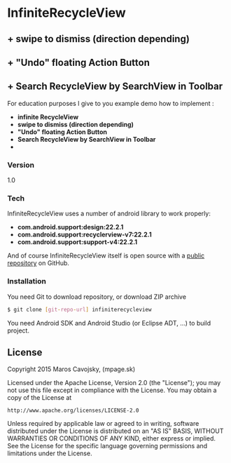 # InfiniteRecycleView
## + swipe to dismiss (direction depending)
## + "Undo" floating Action Button
## + Search RecycleView by SearchView in Toolbar

For education purposes I give to you example demo how to implement :

  - **infinite RecycleView**
  - **swipe to dismiss (direction depending)**
  - **"Undo" floating Action Button**
  - **Search RecycleView by SearchView in Toolbar**
  - 
### Version
1.0

### Tech

InfiniteRecycleView uses a number of android library to work properly:
* **com.android.support:design:22.2.1**
* **com.android.support:recyclerview-v7:22.2.1**
* **com.android.support:support-v4:22.2.1**

And of course InfiniteRecycleView itself is open source with a [public repository](https://github.com/marosc/infiniteRecycleView) on GitHub.

### Installation
You need Git to download repository, or download ZIP archive

```sh
$ git clone [git-repo-url] infiniterecycleview
```

You need Android SDK and Android Studio (or Eclipse ADT, ...) to build project.

License
----

Copyright 2015 Maros Cavojsky, (mpage.sk)

Licensed under the Apache License, Version 2.0 (the "License");
you may not use this file except in compliance with the License.
You may obtain a copy of the License at

    http://www.apache.org/licenses/LICENSE-2.0

Unless required by applicable law or agreed to in writing, software
distributed under the License is distributed on an "AS IS" BASIS,
WITHOUT WARRANTIES OR CONDITIONS OF ANY KIND, either express or implied.
See the License for the specific language governing permissions and
limitations under the License.

